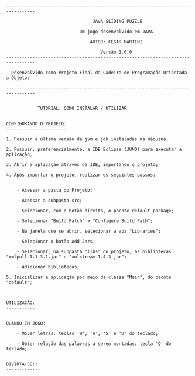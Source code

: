   
	---------------------------------------------------------------------------------
  
        							 JAVA SLIDING PUZZLE
  
							    Um jogo desenvolvido em JAVA
  
									AUTOR: CÉSAR MARTINI
	
	                                    Versão 1.0.0
	---------------------------------------------------------------------------------
	
	  Desenvolvido como Projeto Final da Cadeira de Programação Orientada a Objetos
	
	---------------------------------------------------------------------------------
	

				TUTORIAL: COMO INSTALAR / UTILIZAR
	

	CONFIGURANDO O PROJETO:
	-----------------------
	
	1. Possuir a última versão da jvm e jdk instaladas na máquina;
	
	2. Possuir, preferencialmente, a IDE Eclipse (JUNO) para executar a aplicação;
	
	3. Abrir a aplicação através da IDE, importando o projeto;
	
	4. Após importar o projeto, realizar os seguintes passos:
			

		- Acessar a pasta do Projeto;
		
		- Acessar a subpasta src;
		
		- Selecionar, com o botão direito, o pacote default package;
		
		- Selecionar "Build Patch" > "Configure Build Path";
		
		- Na janela que se abrir, selecionar a aba "Libraries";
		
		- Selecionar o botão Add Jars;
		
		- Selecionar, na subpasta "libs" do projeto, as bibliotecas "xmlpull-1.1.3.1.jar" e "xmlstream-1.4.3.jar";
		
		- Adicionar bibliotecas;
	
	5. Inicializar a aplicação por meio da classe "Main", do pacote "default";



	UTILIZAÇÃO:
	-----------
 	
	
	QUANDO EM JOGO:
	
		- Mover letras:	teclas 'W', 'A', 'S' e 'D' do teclado;

		- Obter relação das palavras a serem montadas: tecla 'Q' do teclado;

	
	DIVIRTA-SE!!!
	-------------
	
